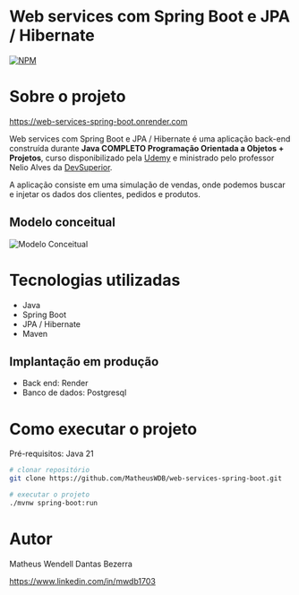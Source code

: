 # Web services com Spring Boot e JPA / Hibernate 
[![NPM](https://img.shields.io/npm/l/react)](https://github.com/MatheusWDB/web-services-spring-boot/blob/main/LICENSE) 

# Sobre o projeto

https://web-services-spring-boot.onrender.com

Web services com Spring Boot e JPA / Hibernate é uma aplicação back-end construída durante **Java COMPLETO Programação Orientada a Objetos + Projetos**, curso disponibilizado pela [Udemy](https://www.udemy.com/course/java-curso-completo/?couponCode=KEEPLEARNING) e ministrado pelo professor Nelio Alves da [DevSuperior](https://devsuperior.com "Site da DevSuperior").

A aplicação consiste em uma simulação de vendas, onde podemos buscar e injetar os dados dos clientes, pedidos e produtos.


## Modelo conceitual
![Modelo Conceitual](https://github.com/user-attachments/assets/5acafb23-9bac-45b5-97d5-88fb18338d71)


# Tecnologias utilizadas
- Java
- Spring Boot
- JPA / Hibernate
- Maven

## Implantação em produção
- Back end: Render
- Banco de dados: Postgresql

# Como executar o projeto

Pré-requisitos: Java 21

```bash
# clonar repositório
git clone https://github.com/MatheusWDB/web-services-spring-boot.git

# executar o projeto
./mvnw spring-boot:run
```



# Autor

Matheus Wendell Dantas Bezerra

https://www.linkedin.com/in/mwdb1703

